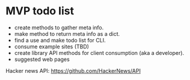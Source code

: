 # MVP todo list

- create methods to gather meta info.
- make method to return meta info as a dict.
- find a use and make todo list for CLI.
- consume example sites (TBD)
- create library API methods for client consumption (aka a developer).
- suggested web pages


Hacker news API: https://github.com/HackerNews/API
